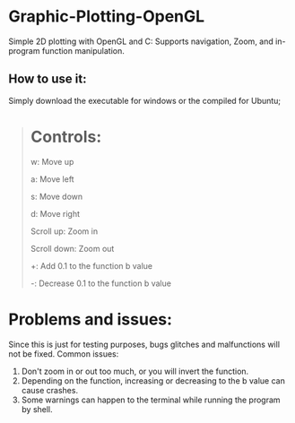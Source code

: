 # Graphic-Plotting-OpenGL
Simple 2D plotting with OpenGL and C: Supports navigation, Zoom, and in-program function manipulation.

## How to use it:
Simply download the executable for windows or the compiled for Ubuntu;

> # Controls:
> 
> w: Move up
> 
> a: Move left
> 
> s: Move down
> 
> d: Move right
>
> 
> Scroll up: Zoom in
> 
> Scroll down: Zoom out
> 
> +: Add 0.1 to the function b value
> 
> -: Decrease 0.1 to the function b value

# Problems and issues:

Since this is just for testing purposes, bugs glitches and malfunctions will not be fixed.
Common issues:

1. Don't zoom in or out too much, or you will invert the function.
2. Depending on the function, increasing or decreasing to the b value can cause crashes.
3. Some warnings can happen to the terminal while running the program by shell.

